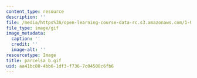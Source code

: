 ```yaml
---
content_type: resource
description: ''
file: /media/https%3A/open-learning-course-data-rc.s3.amazonaws.com/1-012-introduction-to-civil-engineering-design-spring-2002/aa41bc804bb61df3f7367c04508c6fb6_parcelsa_b.gif
file_type: image/gif
image_metadata:
  caption: ''
  credit: ''
  image-alt: ''
resourcetype: Image
title: parcelsa_b.gif
uid: aa41bc80-4bb6-1df3-f736-7c04508c6fb6
---
```

